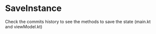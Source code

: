 # SaveInstance
Check the commits history to see the methods to save the state
(main.kt and viewModel.kt)
